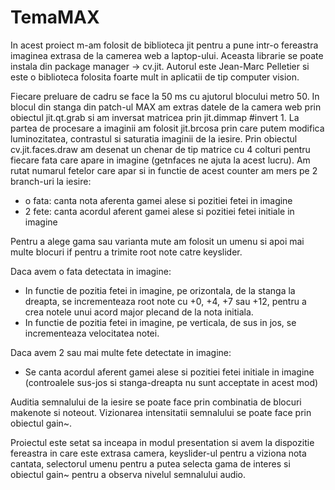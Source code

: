 # TemaMAX

In acest proiect m-am folosit de biblioteca jit pentru a pune intr-o fereastra imaginea extrasa de la camerea web a laptop-ului. Aceasta librarie se poate instala din package manager -> cv.jit. Autorul este Jean-Marc Pelletier si este o biblioteca folosita foarte mult in aplicatii de tip computer vision.

Fiecare preluare de cadru se face la 50 ms cu ajutorul blocului metro 50.
In blocul din stanga din patch-ul MAX am extras datele de la camera web prin obiectul jit.qt.grab si am inversat matricea prin jit.dimmap #invert 1.
La partea de procesare a imaginii am folosit jit.brcosa prin care putem modifica luminozitatea, contrastul si saturatia imaginii de la iesire.
Prin obiectul cv.jit.faces.draw am desenat un chenar de tip matrice cu 4 colturi pentru fiecare fata care apare in imagine (getnfaces ne ajuta la acest lucru).
Am rutat numarul fetelor care apar si in functie de acest counter am mers pe 2 branch-uri la iesire:
  - o fata: canta nota aferenta gamei alese si pozitiei fetei in imagine
  - 2 fete: canta acordul aferent gamei alese si pozitiei fetei initiale in imagine

Pentru a alege gama sau varianta mute am folosit un umenu si apoi mai multe blocuri if pentru a trimite root note catre keyslider.

Daca avem o fata detectata in imagine:
  - In functie de pozitia fetei in imagine, pe orizontala, de la stanga la dreapta, se incrementeaza root note cu +0, +4, +7 sau +12, pentru a crea notele unui acord major plecand de la nota initiala.
  - In functie de pozitia fetei in imagine, pe verticala, de sus in jos, se incrementeaza velocitatea notei.

Daca avem 2 sau mai multe fete detectate in imagine:
  - Se canta acordul aferent gamei alese si pozitiei fetei initiale in imagine (controalele sus-jos si stanga-dreapta nu sunt acceptate in acest mod)

Auditia semnalului de la iesire se poate face prin combinatia de blocuri makenote si noteout. Vizionarea intensitatii semnalului se poate face prin obiectul gain~.

Proiectul este setat sa inceapa in modul presentation si avem la dispozitie fereastra in care este extrasa camera, keyslider-ul pentru a viziona nota cantata, selectorul umenu pentru a putea selecta gama de interes si obiectul gain~ pentru a observa nivelul semnalului audio.
